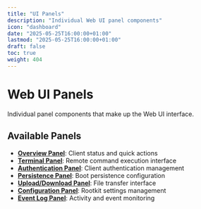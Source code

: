```yaml
---
title: "UI Panels"
description: "Individual Web UI panel components"
icon: "dashboard"
date: "2025-05-25T16:00:00+01:00"
lastmod: "2025-05-25T16:00:00+01:00"
draft: false
toc: true
weight: 404
---
```


# Web UI Panels

Individual panel components that make up the Web UI interface.

## Available Panels

- **[Overview Panel](./overview-panel.md)**: Client status and quick actions
- **[Terminal Panel](./terminal-panel.md)**: Remote command execution interface
- **[Authentication Panel](./authentication-panel.md)**: Client authentication management
- **[Persistence Panel](./persistence-panel.md)**: Boot persistence configuration
- **[Upload/Download Panel](./upload-download-panel.md)**: File transfer interface
- **[Configuration Panel](./configuration-panel.md)**: Rootkit settings management
- **[Event Log Panel](./event-log-panel.md)**: Activity and event monitoring 